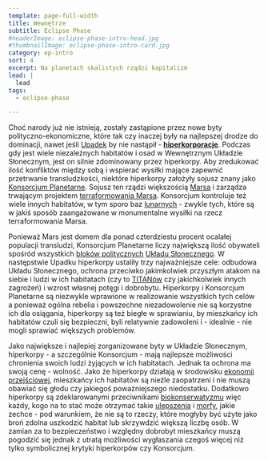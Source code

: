 ```yaml
---
template: page-full-width
title: Wewnętrze
subtitle: Eclipse Phase
#headerImage: eclipse-phase-intro-head.jpg
#thumbnailImage: eclipse-phase-intro-card.jpg
category: ep-intro
sort: 4
excerpt: Na planetach skalistych rządzi kapitalizm
lead: |
  lead
tags:
  - eclipse-phase

---
```

Choć narody już nie istnieją, zostały zastąpione przez nowe byty polityczno-ekonomiczne, które tak czy inaczej były na najlepszej drodze do dominacji, nawet jeśli [Upadek](./Intro/Upadek.md) by nie nastąpił - **[hiperkorporacje](../Encyklopedia/Hiperkorpy.md)**. Podczas gdy jest wiele niezależnych habitatów i osad w Wewnętrznym Układzie Słonecznym, jest on silnie zdominowany przez hiperkorpy. Aby zredukować ilość konfliktów między sobą i wspierać wysiłki mające zapewnić przetrwanie transludzkości, niektóre hiperkorpy założyły sojusz znany jako [Konsorcjum Planetarne](./Encyklopedia/Konsorcjum-Planetarne.md). Sojusz ten rządzi większością [Marsa](Mars.md) i zarządza trwającym projektem [terraformowania Marsa](../Encyklopedia/Terraformowanie-Marsa.md). Konsorcjum kontroluje też wiele innych habitatów, w tym sporo baz [lunarnych](Luna.md) - zwykle tych, które są w jakiś sposób zaangażowane w monumentalne wysiłki na rzecz terraformowania Marsa.

Ponieważ Mars jest domem dla ponad czterdziestu procent ocalałej populacji transludzi, Konsorcjum Planetarne liczy największą ilość obywateli spośród wszystkich [bloków politycznych]((../Encyklopedia/Bloki-polityczne.md)) [Układu Słonecznego](../Atlas/Uklad-Sloneczny.md). W następstwie Upadku hiperkorpy ustaliły trzy najważniejsze cele: odbudowa Układu Słonecznego, ochrona przeciwko jakimkolwiek przyszłym atakom na siebie i ludzi w ich habitatach (czy to [TITANów](./Encyklopedia/Titani.md) czy jakichkolwiek innych zagrożeń) i wzrost własnej potęgi i dobrobytu. Hiperkorpy i Konsorcjum Planetarne są niezwykle wprawione w realizowanie wszystkich tych celów a ponieważ ogólna rebelia i powszechne niezadowolenie nie są korzystne ich dla osiągania, hiperkorpy są też biegłe w sprawianiu, by mieszkańcy ich habitatów czuli się bezpieczni, byli relatywnie zadowoleni i - idealnie - nie mogli sprawiać większych problemów.

Jako największe i najlepiej zorganizowane byty w Układzie Słonecznym, hiperkorpy - a szczególnie Konsorcjum - mają najlepsze możliwości chronienia swoich ludzi żyjących w ich habitatach. Jednak ta ochrona ma swoją cenę - wolność. Jako że hiperkorpy działają w środowisku [ekonomii przejściowej](./Encyklopedia/Ekonomia-przejsciowa.md), mieszkańcy ich habitatów są nieźle zaopatrzeni i nie muszą obawiać się głodu czy jakiegoś poważniejszego niedostatku. Dodatkowo hiperkorpy są zdeklarowanymi przeciwnikami [biokonserwatyzmu](Biokonserwatysci.md) więc każdy, kogo na to stać może otrzymać takie [ulepszenia](./Encyklopedia/Ulepszenia.md) i [morfy](../Encyklopedia/Morf.md), jakie zechce - pod warunkiem, że nie są to rzeczy, które mogłyby być użyte jako broń zdolna uszkodzić habitat lub skrzywdzić większą liczbę osób. W zamian za to bezpieczeństwo i względny dobrobyt mieszkańcy muszą pogodzić się jednak z utratą możliwości wygłaszania czegoś więcej niż tylko symbolicznej krytyki hiperkorpów czy Konsorcjum.
